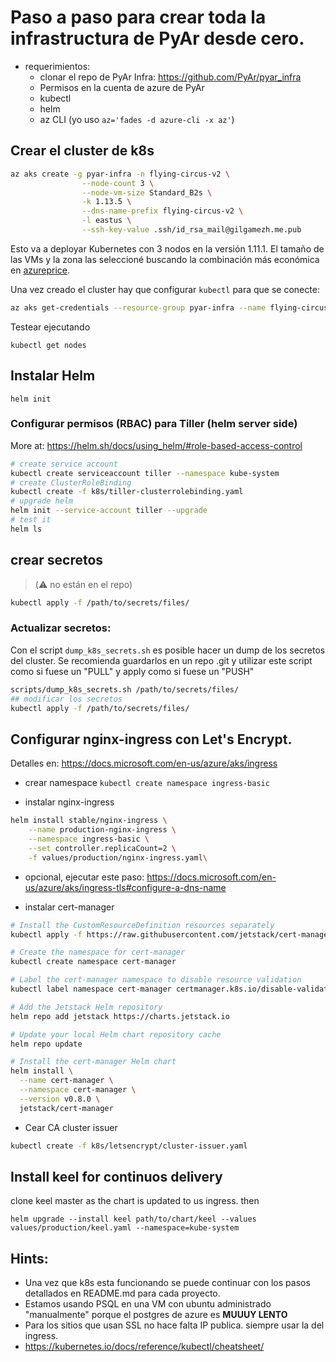 # Paso a paso para crear toda la infrastructura de PyAr desde cero. 

- requerimientos: 
    - clonar el repo de PyAr Infra: https://github.com/PyAr/pyar_infra
    - Permisos en la cuenta de azure de PyAr
    - kubectl 
    - helm 
    - az CLI (yo uso `az='fades -d azure-cli -x az'`)

## Crear el cluster de k8s

```bash 
az aks create -g pyar-infra -n flying-circus-v2 \
                --node-count 3 \
                --node-vm-size Standard_B2s \
                -k 1.13.5 \
                --dns-name-prefix flying-circus-v2 \
                -l eastus \
                --ssh-key-value .ssh/id_rsa_mail@gilgamezh.me.pub 
```

Esto va a deployar Kubernetes con 3 nodos en la versión 1.11.1. 
El tamaño de las VMs y la zona las seleccioné buscando la combinación más económica en [azureprice](https://azureprice.net/).

Una vez creado el cluster hay que configurar `kubectl` para que se conecte: 

```bash 
az aks get-credentials --resource-group pyar-infra --name flying-circus-v2
```

Testear ejecutando 

```
kubectl get nodes 
```

## Instalar Helm 

`helm init`

### Configurar permisos (RBAC) para Tiller (helm server side)


More at: https://helm.sh/docs/using_helm/#role-based-access-control

```bash 
# create service account
kubectl create serviceaccount tiller --namespace kube-system
# create ClusterRoleBinding 
kubectl create -f k8s/tiller-clusterrolebinding.yaml
# upgrade helm 
helm init --service-account tiller --upgrade
# test it 
helm ls
```

## crear secretos 

>  (:warning: no están en el repo)

```bash 
kubectl apply -f /path/to/secrets/files/
```

### Actualizar secretos: 


Con el script `dump_k8s_secrets.sh` es posible hacer un dump de los secretos del cluster. 
Se recomienda guardarlos en un repo .git y utilizar este script como si fuese un "PULL" y apply como 
si fuese un "PUSH"

```bash 
scripts/dump_k8s_secrets.sh /path/to/secrets/files/
## modificar los secretos 
kubectl apply -f /path/to/secrets/files/
```

## Configurar nginx-ingress con Let's Encrypt. 

Detalles en: https://docs.microsoft.com/en-us/azure/aks/ingress


- crear namespace 
`kubectl create namespace ingress-basic`

- instalar nginx-ingress 

```bash 
helm install stable/nginx-ingress \
    --name production-nginx-ingress \
    --namespace ingress-basic \
    --set controller.replicaCount=2 \
    -f values/production/nginx-ingress.yaml\
```

- opcional, ejecutar este paso: https://docs.microsoft.com/en-us/azure/aks/ingress-tls#configure-a-dns-name


- instalar cert-manager 

```bash
# Install the CustomResourceDefinition resources separately
kubectl apply -f https://raw.githubusercontent.com/jetstack/cert-manager/release-0.8/deploy/manifests/00-crds.yaml

# Create the namespace for cert-manager
kubectl create namespace cert-manager

# Label the cert-manager namespace to disable resource validation
kubectl label namespace cert-manager certmanager.k8s.io/disable-validation=true

# Add the Jetstack Helm repository
helm repo add jetstack https://charts.jetstack.io

# Update your local Helm chart repository cache
helm repo update

# Install the cert-manager Helm chart
helm install \
  --name cert-manager \
  --namespace cert-manager \
  --version v0.8.0 \
  jetstack/cert-manager
```

- Cear CA cluster issuer 

```bash 
kubectl create -f k8s/letsencrypt/cluster-issuer.yaml
```

## Install keel for continuos delivery

clone keel master as the chart is updated to us ingress. then

`helm upgrade --install keel path/to/chart/keel --values values/production/keel.yaml --namespace=kube-system`

## Hints:

- Una vez que k8s esta funcionando se puede continuar con los pasos detallados en README.md para cada proyecto. 
- Estamos usando PSQL en una VM con ubuntu administrado "manualmente" porque el postgres de azure es **MUUUY LENTO** 
- Para los sitios que usan SSL no hace falta IP publica. siempre usar la del ingress. 
- https://kubernetes.io/docs/reference/kubectl/cheatsheet/ 

